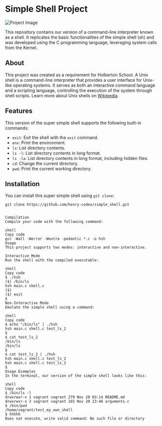 # Simple Shell Project

![Project Image](https://www.google.com/imgres?imgurl=https%3A%2F%2Fcamo.githubusercontent.com%2F02b0ae9b0f75acbd06b7df2243fe8818f185f5d652d98131353617721ccf17a9%2F68747470733a2f2f73332e616d617a6f6e6177732e636f6d2f696e7472616e65742d70726f6a656374732d66696c65732f686f6c626572746f6e7363686f6f6c2d6c6f775f6c6576656c5f70726f6772616d6d696e672f3233352f7368656c6c2e6a706567&tbnid=KElinilbPMVeSM&vet=12ahUKEwjvu-iXrZCBAxU6pycCHX7ABGsQMygEegQIARBa..i&imgrefurl=https%3A%2F%2Fgithub.com%2FNwabuezeFranklin%2Fsimple_shell&docid=ALaDAFErti1lsM&w=1033&h=1033&q=simple%20shell%20project&hl=en&ved=2ahUKEwjvu-iXrZCBAxU6pycCHX7ABGsQMygEegQIARBa)

This repository contains our version of a command-line interpreter known as a shell. It replicates the basic functionalities of the simple shell (sh) and was developed using the C programming language, leveraging system calls from the Kernel.

## About

This project was created as a requirement for Holberton School. A Unix shell is a command-line interpreter that provides a user interface for Unix-like operating systems. It serves as both an interactive command language and a scripting language, controlling the execution of the system through shell scripts. Learn more about Unix shells on [Wikipedia](https://en.wikipedia.org/wiki/Unix_shell).

## Features

This version of the super simple shell supports the following built-in commands:

- `exit`: Exit the shell with the `exit` command.
- `env`: Print the environment.
- `ls`: List directory contents.
- `ls -l`: List directory contents in long format.
- `ls -la`: List directory contents in long format, including hidden files.
- `cd`: Change the current directory.
- `pwd`: Print the current working directory.

## Installation

You can install this super simple shell using `git clone`:

```shell
git clone https://github.com/henry-codex/simple_shell.git


Compilation
Compile your code with the following command:

shell
Copy code
gcc -Wall -Werror -Wextra -pedantic *.c -o hsh
Usage
This project supports two modes: interactive and non-interactive.

Interactive Mode
Run the shell with the compiled executable:

shell
Copy code
$ ./hsh
($) /bin/ls
hsh main.c shell.c
($)
($) exit
$
Non-Interactive Mode
Emulate the simple shell using a command:

shell
Copy code
$ echo "/bin/ls" | ./hsh
hsh main.c shell.c test_ls_2
$
$ cat test_ls_2
/bin/ls
/bin/ls
$
$ cat test_ls_2 | ./hsh
hsh main.c shell.c test_ls_2
hsh main.c shell.c test_ls_2
$
Usage Examples
In the terminal, our version of the simple shell looks like this:

shell
Copy code
$ /bin/ls -l
drwxrwxr-x 1 vagrant vagrant 279 Nov 20 03:14 README.md
drwxrwxr-x 2 vagrant vagrant 165 Nov 20 23:46 arguments.c
$ /bin/pwd
/home/vagrant/test_my_own_shell
$ hhhhh
Does not execute, write valid command: No such file or directory
